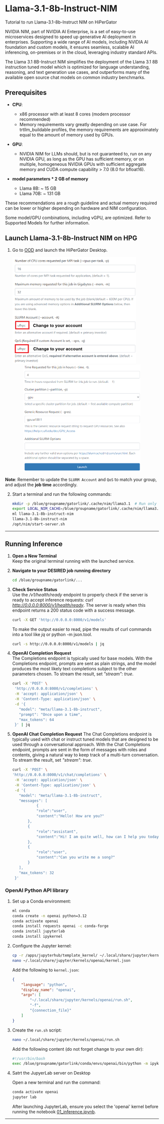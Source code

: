 # Llama-3.1-8b-Instruct-NIM

Tutorial to run Llama-3.1-8b-Instruct NIM on HiPerGator

NVIDIA NIM, part of NVIDIA AI Enterprise, is a set of easy-to-use microservices designed to speed up generative AI deployment in enterprises. Supporting a wide range of AI models, including NVIDIA AI foundation and custom models, it ensures seamless, scalable AI inferencing, on-premises or in the cloud, leveraging industry standard APIs.

The Llama 3.1 8B-Instruct NIM simplifies the deployment of the Llama 3.1 8B instruction tuned model which is optimized for language understanding, reasoning, and text generation use cases, and outperforms many of the available open source chat models on common industry benchmarks.

## Prerequisites

- **CPU**:
  - x86 processor with at least 8 cores (modern processor recommended)
  - Memory requirements vary greatly depending on use case. For trtllm_buildable profiles, the memory requirements are approximately equal to the amount of memory used by GPUs.
- **GPU**: 
  - NVIDIA NIM for LLMs should, but is not guaranteed to, run on any NVIDIA GPU, as long as the GPU has sufficient memory, or on multiple, homogeneous NVIDIA GPUs with sufficient aggregate memory and CUDA compute capability > 7.0 (8.0 for bfloat16).

- **model parameters * 2 GB of memory**
  - Llama 8B: ~ 15 GB
  - Llama 70B: ~ 131 GB

These recommendations are a rough guideline and actual memory required can be lower or higher depending on hardware and NIM configuration.

Some model/GPU combinations, including vGPU, are optimized. Refer to Supported Models for further information.

## Launch Llama-3.1-8b-Instruct NIM on HPG

1. Go to [OOD](https://ood.rc.ufl.edu/) and launch the HiPerGator Desktop.
  <p align="center">
  <img src="images/desktop1.png" alt="Hipergator_Desktop_1" height="350" style="margin-right: 50px;">
  <img src="images/desktop2.png" alt="Hipergator_Desktop_2" height="350">
  </p>

  **Note**: Remember to update the `SLURM Account` and `QoS` to match your group, and adjust the **job time** accordingly. 
  
2. Start a terminal and run the following commands:
   ```bash
   mkdir -p /blue/groupname/gatorlink/.cache/nim/llama3.1  # Run only the first time
   export LOCAL_NIM_CACHE=/blue/groupname/gatorlink/.cache/nim/llama3.1
   ml llama-3.1-8b-instruct-nim
   llama-3.1-8b-instruct-nim
   /opt/nim/start-server.sh
   ```

---

## Running Inference

1. **Open a New Terminal**  
   Keep the original terminal running with the launched service.

2. **Navigate to your DESIRED job running directory**
   ```bash
   cd /blue/groupname/gatorlink/...
   ```

3. **Check Service Status**  
   Use the */v1/health/ready* endpoint to properly check if the server is ready to accept inference requests: *curl http://0.0.0.0:8000/v1/health/ready*. The server is ready when this endpoint returns a 200 status code with a success message.
   ```bash
   curl -X GET 'http://0.0.0.0:8000/v1/models'
   ```
   To make the output easier to read, pipe the results of curl commands into a tool like *jq* or python -m json.tool. 
   ```bash
   curl -s http://0.0.0.0:8000/v1/models | jq
   ```
5. **OpenAI Completion Request**  
   The Completions endpoint is typically used for base models. With the Completions endpoint, prompts are sent as plain strings, and the model produces the most likely text completions subject to the other parameters chosen. To stream the result, set *"stream": true*.
   ```bash
   curl -X 'POST' \
    'http://0.0.0.0:8000/v1/completions' \
    -H 'accept: application/json' \
    -H 'Content-Type: application/json' \
    -d '{
      "model": "meta/llama-3.1-8b-instruct",
      "prompt": "Once upon a time",
      "max_tokens": 64
    }' | jq
   ```

6. **OpenAI Chat Completion Request**
   The Chat Completions endpoint is typically used with chat or instruct tuned models that are designed to be used through a conversational approach. With the Chat Completions endpoint, prompts are sent in the form of messages with roles and contents, giving a natural way to keep track of a multi-turn conversation. To stream the result, set *"stream": true*.
   ```bash
   curl -X 'POST' \
   'http://0.0.0.0:8000/v1/chat/completions' \
    -H 'accept: application/json' \
    -H 'Content-Type: application/json' \
    -d '{
      "model": "meta/llama-3.1-8b-instruct",
      "messages": [
              {
              "role":"user",
              "content":"Hello! How are you?"
          },
          {
              "role":"assistant",
              "content":"Hi! I am quite well, how can I help you today?"
          },
          {
              "role":"user",
              "content":"Can you write me a song?"
          }
      ],
      "max_tokens": 32
    }'
   ```

### OpenAI Python API library

1. Set up a Conda environment:
   ```bash
   ml conda
   conda create -n openai python=3.12
   conda activate openai
   conda install requests openai -c conda-forge
   conda install jupyterlab
   conda install ipykernel
   ```
2. Configure the Jupyter kernel:
   ```bash
   cp -r /apps/jupyterhub/template_kernel/ ~/.local/share/jupyter/kernels/openai
   nano ~/.local/share/jupyter/kernels/openai/kernel.json
   ```
   Add the following to `kernel.json`:
   ```json
   {
       "language": "python",
       "display_name": "openai",
       "argv": [
           "~/.local/share/jupyter/kernels/openai/run.sh",
           "-f",
           "{connection_file}"
       ]
   }
   ```

3. Create the `run.sh` script:
   ```bash
   nano ~/.local/share/jupyter/kernels/openai/run.sh
   ```
   Add the following content (do not forget change to your own dir):
   ```bash
   #!/usr/bin/bash
   exec /blue/groupname/gatorlink/conda/envs/openai/bin/python -m ipykernel "$@" 
   ```

4. Satrt the JupyerLab server on Desktop
   
   Open a new terminal and run the command:
   ```bash
   conda activate openai
   jupyter lab
   ```
   After launching JupyterLab, ensure you select the 'openai' kernel before running the notebook [01_inference.ipynb](01_inference.ipynb).
   

---
   
